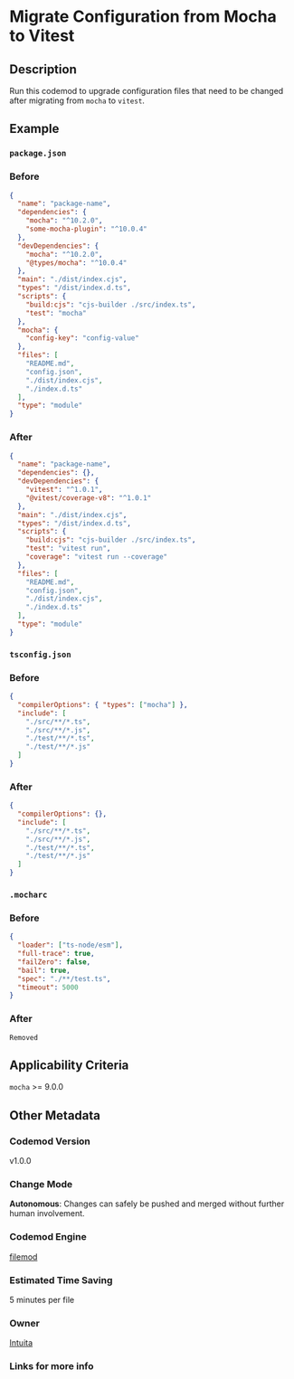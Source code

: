 # Migrate Configuration from Mocha to Vitest

## Description

Run this codemod to upgrade configuration files that need to be changed after migrating from `mocha` to `vitest`.

## Example

### `package.json`

### Before

```json
{
  "name": "package-name",
  "dependencies": {
    "mocha": "^10.2.0",
    "some-mocha-plugin": "^10.0.4"
  },
  "devDependencies": {
    "mocha": "^10.2.0",
    "@types/mocha": "^10.0.4"
  },
  "main": "./dist/index.cjs",
  "types": "/dist/index.d.ts",
  "scripts": {
    "build:cjs": "cjs-builder ./src/index.ts",
    "test": "mocha"
  },
  "mocha": {
    "config-key": "config-value"
  },
  "files": [
    "README.md",
    "config.json",
    "./dist/index.cjs",
    "./index.d.ts"
  ],
  "type": "module"
}
```

### After

```json
{
  "name": "package-name",
  "dependencies": {},
  "devDependencies": {
    "vitest": "^1.0.1",
    "@vitest/coverage-v8": "^1.0.1"
  },
  "main": "./dist/index.cjs",
  "types": "/dist/index.d.ts",
  "scripts": {
    "build:cjs": "cjs-builder ./src/index.ts",
    "test": "vitest run",
    "coverage": "vitest run --coverage"
  },
  "files": [
    "README.md",
    "config.json",
    "./dist/index.cjs",
    "./index.d.ts"
  ],
  "type": "module"
}
```

### `tsconfig.json`

### Before

```json
{
  "compilerOptions": { "types": ["mocha"] },
  "include": [
    "./src/**/*.ts",
    "./src/**/*.js",
    "./test/**/*.ts",
    "./test/**/*.js"
  ]
}
```

### After

```json
{
  "compilerOptions": {},
  "include": [
    "./src/**/*.ts",
    "./src/**/*.js",
    "./test/**/*.ts",
    "./test/**/*.js"
  ]
}
```

### `.mocharc`

### Before

```json
{
  "loader": ["ts-node/esm"],
  "full-trace": true,
  "failZero": false,
  "bail": true,
  "spec": "./**/test.ts",
  "timeout": 5000
}
```

### After

`Removed`

## Applicability Criteria

`mocha` >= 9.0.0

## Other Metadata

### Codemod Version

v1.0.0

### Change Mode

**Autonomous**: Changes can safely be pushed and merged without further human involvement.

### **Codemod Engine**

[filemod](https://github.com/intuita-inc/filemod/)

### Estimated Time Saving

5 minutes per file

### Owner

[Intuita](https://github.com/intuita-inc)

### Links for more info
